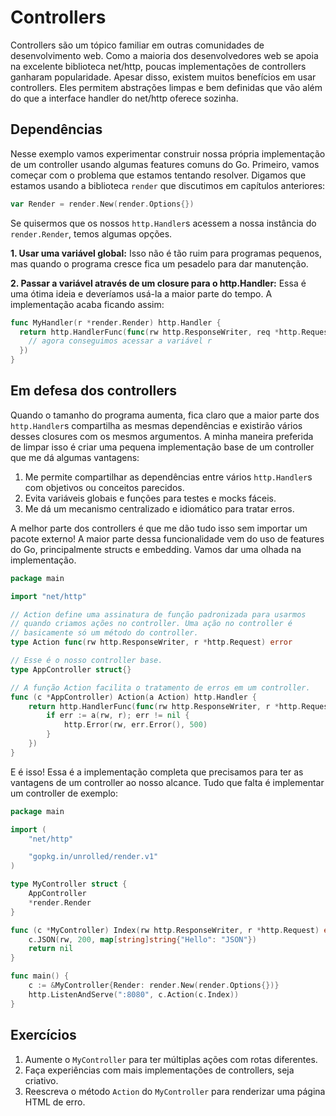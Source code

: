 # Controllers

Controllers são um tópico familiar em outras comunidades de desenvolvimento web.
Como a maioria dos desenvolvedores web se apoia na excelente biblioteca net/http,
poucas implementações de controllers ganharam popularidade. Apesar disso, existem
muitos benefícios em usar controllers. Eles permitem abstrações limpas e bem
definidas que vão além do que a interface handler do net/http oferece sozinha.

## Dependências

Nesse exemplo vamos experimentar construir nossa própria implementação de um
controller usando algumas features comuns do Go. Primeiro, vamos começar com o
problema que estamos tentando resolver. Digamos que estamos usando a biblioteca
`render` que discutimos em capítulos anteriores:

``` go
var Render = render.New(render.Options{})
```

Se quisermos que os nossos `http.Handler`s acessem a nossa instância do
`render.Render`, temos algumas opções.

**1. Usar uma variável global:** Isso não é tão ruim para programas pequenos,
mas quando o programa cresce fica um pesadelo para dar manutenção.

**2. Passar a variável através de um closure para o http.Handler:** Essa é 
uma ótima ideia e deveríamos usá-la a maior parte do tempo. A implementação
acaba ficando assim:

``` go
func MyHandler(r *render.Render) http.Handler {
  return http.HandlerFunc(func(rw http.ResponseWriter, req *http.Request) {
    // agora conseguimos acessar a variável r
  })
}
```

## Em defesa dos controllers

Quando o tamanho do programa aumenta, fica claro que a maior parte dos
`http.Handler`s compartilha as mesmas dependências e existirão vários desses
closures com os mesmos argumentos. A minha maneira preferida de limpar isso
é criar uma pequena implementação base de um controller que me dá algumas
vantagens:

1. Me permite compartilhar as dependências entre vários `http.Handler`s com objetivos ou conceitos parecidos.
2. Evita variáveis globais e funções para testes e mocks fáceis.
3. Me dá um mecanismo centralizado e idiomático para tratar erros.

A melhor parte dos controllers é que me dão tudo isso sem importar um
pacote externo! A maior parte dessa funcionalidade vem do uso de features
do Go, principalmente structs e embedding. Vamos dar uma olhada na implementação.

``` go
package main

import "net/http"

// Action define uma assinatura de função padronizada para usarmos
// quando criamos ações no controller. Uma ação no controller é
// basicamente só um método do controller.
type Action func(rw http.ResponseWriter, r *http.Request) error

// Esse é o nosso controller base.
type AppController struct{}

// A função Action facilita o tratamento de erros em um controller.
func (c *AppController) Action(a Action) http.Handler {
	return http.HandlerFunc(func(rw http.ResponseWriter, r *http.Request) {
		if err := a(rw, r); err != nil {
			http.Error(rw, err.Error(), 500)
		}
	})
}
```

E é isso! Essa é a implementação completa que precisamos para ter as
vantagens de um controller ao nosso alcance. Tudo que falta é implementar
um controller de exemplo:

``` go
package main

import (
	"net/http"

	"gopkg.in/unrolled/render.v1"
)

type MyController struct {
	AppController
	*render.Render
}

func (c *MyController) Index(rw http.ResponseWriter, r *http.Request) error {
	c.JSON(rw, 200, map[string]string{"Hello": "JSON"})
	return nil
}

func main() {
	c := &MyController{Render: render.New(render.Options{})}
	http.ListenAndServe(":8080", c.Action(c.Index))
}
```

## Exercícios
1. Aumente o `MyController` para ter múltiplas ações com rotas diferentes.
2. Faça experiências com mais implementações de controllers, seja criativo.
3. Reescreva o método `Action` do `MyController` para renderizar uma página HTML de erro.
